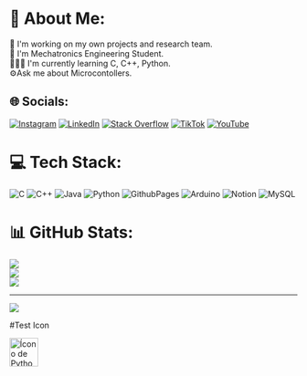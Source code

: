 # 💫 About Me:
🦾 I'm working on my own projects and research team.<br>🤖 I'm Mechatronics Engineering Student.<br>👨🏽‍💻 I'm currently learning C, C++, Python.<br>⚙️Ask me about Microcontollers.


## 🌐 Socials:
[![Instagram](https://img.shields.io/badge/Instagram-%23E4405F.svg?logo=Instagram&logoColor=white)](https://instagram.com/another_mechatronic) [![LinkedIn](https://img.shields.io/badge/LinkedIn-%230077B5.svg?logo=linkedin&logoColor=white)](https://linkedin.com/in/alejandro-reyes-leon) [![Stack Overflow](https://img.shields.io/badge/-Stackoverflow-FE7A16?logo=stack-overflow&logoColor=white)](https://stackoverflow.com/users/23206463) [![TikTok](https://img.shields.io/badge/TikTok-%23000000.svg?logo=TikTok&logoColor=white)](https://tiktok.com/@another.mechatronic) [![YouTube](https://img.shields.io/badge/YouTube-%23FF0000.svg?logo=YouTube&logoColor=white)](https://youtube.com/@another_26) 

# 💻 Tech Stack:
![C](https://img.shields.io/badge/c-%2300599C.svg?style=flat&logo=c&logoColor=white) ![C++](https://img.shields.io/badge/c++-%2300599C.svg?style=flat&logo=c%2B%2B&logoColor=white) ![Java](https://img.shields.io/badge/java-%23ED8B00.svg?style=flat&logo=openjdk&logoColor=white) ![Python](https://img.shields.io/badge/python-3670A0?style=flat&logo=python&logoColor=ffdd54) ![GithubPages](https://img.shields.io/badge/github%20pages-121013?style=flat&logo=github&logoColor=white) ![Arduino](https://img.shields.io/badge/-Arduino-00979D?style=flat&logo=Arduino&logoColor=white) ![Notion](https://img.shields.io/badge/Notion-%23000000.svg?style=flat&logo=notion&logoColor=white) ![MySQL](https://img.shields.io/badge/mysql-%2300000f.svg?style=flat&logo=mysql&logoColor=white)

# 📊 GitHub Stats:
![](https://github-readme-stats.vercel.app/api?username=4l3j026&theme=chartreuse-dark&hide_border=false&include_all_commits=false&count_private=false)<br/>
![](https://github-readme-streak-stats.herokuapp.com/?user=4l3j026&theme=chartreuse-dark&hide_border=false)<br/>
![](https://github-readme-stats.vercel.app/api/top-langs/?username=4l3j026&theme=chartreuse-dark&hide_border=false&include_all_commits=false&count_private=false&layout=compact)

---
[![](https://visitcount.itsvg.in/api?id=4l3j026&icon=0&color=0)](https://visitcount.itsvg.in)

#Test Icon

<img src="https://img.icons8.com/?size=100&id=pIJdjOoL6KfU&format=png&color=000000" alt="Ícono de Python" width="50" height="50">





<!-- Proudly created with GPRM ( https://gprm.itsvg.in ) -->
